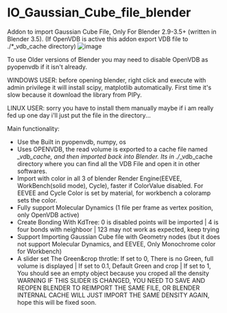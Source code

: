 # IO_Gaussian_Cube_file_blender
Addon to import Gaussian Cube File, Only For Blender 2.9-3.5+ (written in Blender 3.5). (If OpenVDB is active this addon export VDB file to ./*_vdb_cache directory)
![image](https://github.com/ero646545/IO_Gaussian_Cube_file_blender/assets/30327029/fe48a18c-12d8-4a01-af41-56684837ff60)

To use Older versions of Blender you may need to disable OpenVDB as pyopenvdb if it isn't already.

WINDOWS USER: before opening blender, right click and execute with admin privilege it will install scipy, matplotlib automatically. First time it's slow because it download the library from PIPy.

LINUX USER: sorry you have to install them manually maybe if i am really fed up one day i'll just put the file in the directory...

Main functionality:
  - Use the Built in pyopenvdb, numpy, os
  - Uses OPENVDB, the read volume is exported to a cache file named *_vdb_cache, and then imported back into Blender. Its in ./*_vdb_cache directory where you can find all the VDB File and open it in other softwares.
  - Import with color in all 3 of blender Render Engine(EEVEE, WorkBench(solid mode), Cycle), faster if ColorValue disabled. For EEVEE and Cycle Color is set by material, for workbench a coloramp sets the color.
  - Fully support Molecular Dynamics (1 file per frame as vertex position, only OpenVDB active)
  - Create Bonding With KdTree: 0 is disabled points will be imported | 4 is four bonds with neighboor | 123 may not work as expected, keep trying
  - Support Importing Gaussian Cube file with Geometry nodes (but it does not support Molecular Dynamics, and EEVEE, Only Monochrome color for Workbench)
  - A slider set The Green&crop throtle: If set to 0, There is no Green, full volume is displayed | If set to 0.1, Default Green and crop | If set to 1, You should see an empty object because you croped all the density
  WARNING IF THIS SLIDER IS CHANGED, YOU NEED TO SAVE AND REOPEN BLENDER TO REIMPORT THE SAME FILE, OR BLENDER INTERNAL CACHE WILL JUST IMPORT THE SAME DENSITY AGAIN, hope this will be fixed soon.
 
